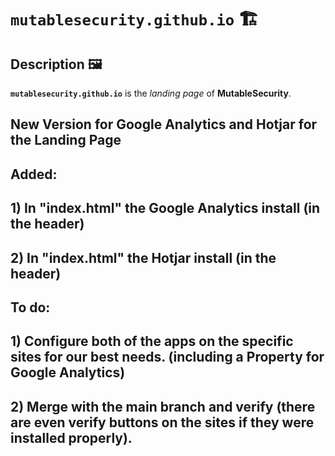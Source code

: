 # `mutablesecurity.github.io` 🏗️

## Description 🖼️

**`mutablesecurity.github.io`** is the *landing page* of **MutableSecurity**.


## New Version for Google Analytics and Hotjar for the Landing Page
## Added:
## 1) In "index.html" the Google Analytics install (in the header)
## 2) In "index.html" the Hotjar install (in the header)

## To do:
## 1) Configure both of the apps on the specific sites for our best needs. (including a Property for Google Analytics)
## 2) Merge with the main branch and verify (there are even verify buttons on the sites if they were installed properly).